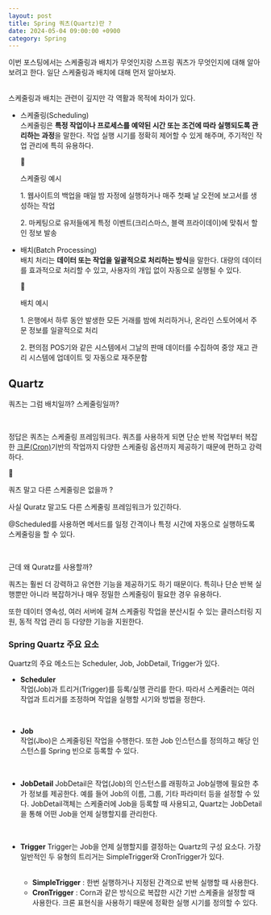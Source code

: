 ```yaml
---
layout: post
title: Spring 쿼츠(Quartz)란 ?
date: 2024-05-04 09:00:00 +0900
category: Spring
---
```


이번 포스팅에서는 스케줄링과 배치가 무엇인지랑 스프링 쿼츠가 무엇인지에 대해 알아보려고 한다. 일단 스케줄링과 배치에 대해 먼저 알아보자.    

<br>
스케줄링과 배치는 관련이 깊지만 각 역활과 목적에 차이가 있다. 

* 스케줄링(Scheduling)  
스케줄링은 **특정 작업이나 프로세스를 예약된 시간 또는 조건에 따라 실행되도록 관리하는 과정**을 말한다. 작업 실행 시기를 정확히 제어할 수 있게 해주며, 주기적인 작업 관리에 특히 유용하다. 

    <aside>
    <span class="icon">🥕</span> 
    <div class="content">
        <p>스케줄링 예시</p>
        <p>1. 웹사이트의 백업을 매일 밤 자정에 실행하거나 매주 첫째 날 오전에 보고서를 생성하는 작업</p>
        <p>2. 마케팅으로 유저들에게 특정 이벤트(크리스마스, 블랙 프라이데이)에 맞춰서 할인 정보 발송</p>
    </div>
    </aside>

* 배치(Batch Processing)  
배치 처리는 **데이터 또는 작업을 일괄적으로 처리하는 방식**을 말한다. 대량의 데이터를 효과적으로 처리할 수 있고, 사용자의 개입 없이 자동으로 실행될 수 있다. 

    <aside>
    <span class="icon">🥕</span> 
    <div class="content">
        <p>배치 예시</p>
        <p>1. 은행에서 하루 동안 발생한 모든 거래를 밤에 처리하거나, 온라인 스토어에서 주문 정보를 일괄적으로 처리</p>
        <p>2. 편의점 POS기와 같은 시스템에서 그날의 판매 데이터를 수집하여 중앙 재고 관리 시스템에 업데이트 밎 자동으로 재주문함</p>
    </div>
    </aside>

## Quartz

쿼츠는 그럼 배치일까? 스케줄링일까?  

<br>

정답은 쿼츠는 스케줄링 프레임워크다. 쿼츠를 사용하게 되면 단순 반복 작업부터 복잡한 [크론(Cron)](http://127.0.0.1:4000/etc/2024/04/05/Cron.html)기반의 작업까지 다양한 스케줄링 옵션까지 제공하기 때문에 편하고 강력하다.  

<aside>
<span class="icon">🥕</span> 
<div class="content">
    <p>쿼츠 말고 다른 스케줄링은 없을까 ? </p>
    <p>사실 Quratz 말고도 다른 스케줄링 프레임워크가 있긴하다.</p>
    <p>@Scheduled를 사용하면 메서드를 일정 간격이나 특정 시간에 자동으로 실행하도록 스케줄링을 할 수 있다.</p>
    <br>
    <p>근데 왜 Quratz를 사용할까?</p>
    <p>쿼츠는 훨씬 더 강력하고 유연한 기능을 제공하기도 하기 때문이다. 특히나 단순 반복 실행뿐만 아니라 복잡하거나 매우 정밀한 스케줄링이 필요한 경우 유용하다.</p>
    <p>또한 데이터 영속성, 여러 서버에 걸쳐 스케줄링 작업을 분산시킬 수 있는 클러스터링 지원, 동적 작업 관리 등 다양한 기능을 지원한다. </p>
</div>
</aside>


### Spring Quartz 주요 요소  

Quartz의 주요 메소드는 Scheduler, Job, JobDetail, Trigger가 있다.  

* **Scheduler**   
    작업(Job)과 트리거(Trigger)를 등록/실행 관리를 한다. 따라서 스케줄러는 여러 작업과 트리거를 조정하며 작업을 실행할 시기와 방법을 정한다.   
<br>  

* **Job**  
    작업(Jbo)은 스케줄링된 작업을 수행한다. 또한 Job 인스턴스를 정의하고 해당 인스턴스를 Spring 빈으로 등록할 수 있다.  
<br>      

* **JobDetail**
    JobDetail은 작업(Job)의 인스턴스를 래핑하고 Job실행에 필요한 추가 정보를 제공한다. 예를 들어 Job의 이름, 그룹, 기타 파라미터 등을 설정할 수 있다. JobDetail객체는 스케줄러에 Job을 등록할 때 사용되고, Quartz는 JobDetail을 통해 어떤 Job을 언제 실행할지를 관리한다.  
<br>  

* **Trigger** 
    Trigger는 Job을 언제 실행할지를 결정하는 Quartz의 구성 요소다. 가장 일반적인 두 유형의 트리거는 SimpleTrigger와 CronTrigger가 있다.   

    <br>  

    * **SimpleTrigger** : 한번 실행하거나 지정된 간격으로 반복 실행할 때 사용한다.
    * **CronTrigger** : Corn과 같은 방식으로 복잡한 시간 기반 스케줄을 설정할 때 사용한다. 크론 표현식을 사용하기 때문에 정확한 실행 시기를 정의할 수 있다.  
    